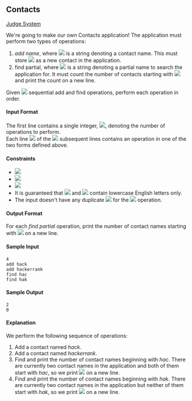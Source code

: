 ## Contacts

[Judge System](https://www.hackerrank.com/challenges/contacts/problem)

We're going to make our own Contacts application! The application must perform two types of operations:

1. *add name*, where <img src="https://latex.codecogs.com/svg.latex?\Large&space;name"> is a string denoting a contact name. This must store <img src="https://latex.codecogs.com/svg.latex?\Large&space;name"> as a new contact in the application.
2. find partial, where <img src="https://latex.codecogs.com/svg.latex?\Large&space;partial"> is a string denoting a partial name to search the application for. It must count the number of contacts starting with <img src="https://latex.codecogs.com/svg.latex?\Large&space;partial"> and print the count on a new line.

Given <img src="https://latex.codecogs.com/svg.latex?\Large&space;n"> sequential add and find operations, perform each operation in order.

#### Input Format

The first line contains a single integer, <img src="https://latex.codecogs.com/svg.latex?\Large&space;n">, denoting the number of operations to perform.<br>
Each line <img src="https://latex.codecogs.com/svg.latex?\Large&space;i"> of the <img src="https://latex.codecogs.com/svg.latex?\Large&space;n"> subsequent lines contains an operation in one of the two forms defined above.

#### Constraints

- <img src="https://latex.codecogs.com/svg.latex?\Large&space;1\le{n}\le{10^5}">
- <img src="https://latex.codecogs.com/svg.latex?\Large&space;1\le{|name|}\le{21}">
- <img src="https://latex.codecogs.com/svg.latex?\Large&space;1\le{|partial|}\le{21}">
- It is guaranteed that <img src="https://latex.codecogs.com/svg.latex?\Large&space;name"> and <img src="https://latex.codecogs.com/svg.latex?\Large&space;partial"> contain lowercase English letters only.
- The input doesn't have any duplicate <img src="https://latex.codecogs.com/svg.latex?\Large&space;name"> for the <img src="https://latex.codecogs.com/svg.latex?\Large&space;add"> operation.

#### Output Format

For each *find partial* operation, print the number of contact names starting with <img src="https://latex.codecogs.com/svg.latex?\Large&space;partial"> on a new line.

#### Sample Input
```
4
add hack
add hackerrank
find hac
find hak
```
#### Sample Output
```
2
0
```
#### Explanation

We perform the following sequence of operations:

1.  Add a contact named *hack*.<br>
2. Add a contact named *hackerrank*.<br>
3. Find and print the number of contact names beginning with *hac*. There are currently two contact names in the application and both of them start with *hac*, so we print <img src="https://latex.codecogs.com/svg.latex?\Large&space;2"> on a new line.<br>
4. Find and print the number of contact names beginning with *hak*. There are currently two contact names in the application but neither of them start with *hak*, so we print <img src="https://latex.codecogs.com/svg.latex?\Large&space;0"> on a new line.
